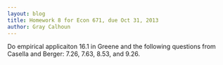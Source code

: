 ```yaml
---
layout: blog
title: Homework 8 for Econ 671, due Oct 31, 2013
author: Gray Calhoun
---
```


Do empirical applicaiton 16.1 in Greene and the following questions
from Casella and Berger: 7.26, 7.63, 8.53, and 9.26.